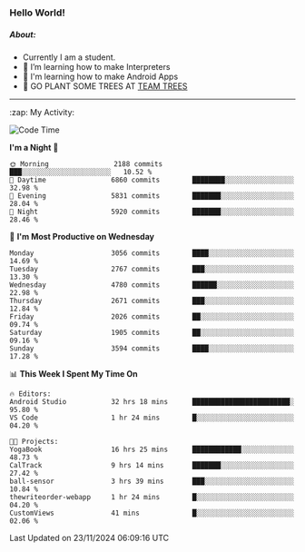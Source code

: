 ### Hello World!

##### About:
- Currently I am a student.
- 🌱 I’m learning how to make Interpreters
- 🌱 I'm learning how to make Android Apps
- 🌱 GO PLANT SOME TREES AT [TEAM TREES](https://teamtrees.org/)

---
  <summary>:zap: My Activity:</summary>
  
<!--START_SECTION:waka-->
![Code Time](http://img.shields.io/badge/Code%20Time-1%2C635%20hrs%2025%20mins-blue)

**I'm a Night 🦉** 

```text
🌞 Morning                2188 commits        ███░░░░░░░░░░░░░░░░░░░░░░   10.52 % 
🌆 Daytime                6860 commits        ████████░░░░░░░░░░░░░░░░░   32.98 % 
🌃 Evening                5831 commits        ███████░░░░░░░░░░░░░░░░░░   28.04 % 
🌙 Night                  5920 commits        ███████░░░░░░░░░░░░░░░░░░   28.46 % 
```
📅 **I'm Most Productive on Wednesday** 

```text
Monday                   3056 commits        ████░░░░░░░░░░░░░░░░░░░░░   14.69 % 
Tuesday                  2767 commits        ███░░░░░░░░░░░░░░░░░░░░░░   13.30 % 
Wednesday                4780 commits        ██████░░░░░░░░░░░░░░░░░░░   22.98 % 
Thursday                 2671 commits        ███░░░░░░░░░░░░░░░░░░░░░░   12.84 % 
Friday                   2026 commits        ██░░░░░░░░░░░░░░░░░░░░░░░   09.74 % 
Saturday                 1905 commits        ██░░░░░░░░░░░░░░░░░░░░░░░   09.16 % 
Sunday                   3594 commits        ████░░░░░░░░░░░░░░░░░░░░░   17.28 % 
```


📊 **This Week I Spent My Time On** 

```text
🔥 Editors: 
Android Studio           32 hrs 18 mins      ████████████████████████░   95.80 % 
VS Code                  1 hr 24 mins        █░░░░░░░░░░░░░░░░░░░░░░░░   04.20 % 

🐱‍💻 Projects: 
YogaBook                 16 hrs 25 mins      ████████████░░░░░░░░░░░░░   48.73 % 
CalTrack                 9 hrs 14 mins       ███████░░░░░░░░░░░░░░░░░░   27.42 % 
ball-sensor              3 hrs 39 mins       ███░░░░░░░░░░░░░░░░░░░░░░   10.84 % 
thewriteorder-webapp     1 hr 24 mins        █░░░░░░░░░░░░░░░░░░░░░░░░   04.20 % 
CustomViews              41 mins             █░░░░░░░░░░░░░░░░░░░░░░░░   02.06 % 
```


 Last Updated on 23/11/2024 06:09:16 UTC
<!--END_SECTION:waka-->

